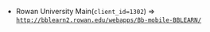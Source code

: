  - Rowan University Main(`client_id=1302`) => [`http://bblearn2.rowan.edu/webapps/Bb-mobile-BBLEARN/`](http://bblearn2.rowan.edu/webapps/Bb-mobile-BBLEARN/)
